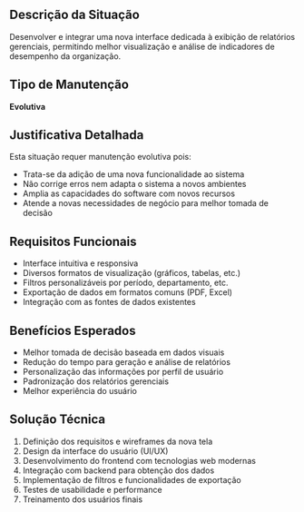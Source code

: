 
## Descrição da Situação
Desenvolver e integrar uma nova interface dedicada à exibição de relatórios gerenciais, permitindo melhor visualização e análise de indicadores de desempenho da organização.

## Tipo de Manutenção
**Evolutiva**

## Justificativa Detalhada
Esta situação requer manutenção evolutiva pois:
- Trata-se da adição de uma nova funcionalidade ao sistema
- Não corrige erros nem adapta o sistema a novos ambientes
- Amplia as capacidades do software com novos recursos
- Atende a novas necessidades de negócio para melhor tomada de decisão

## Requisitos Funcionais
- Interface intuitiva e responsiva
- Diversos formatos de visualização (gráficos, tabelas, etc.)
- Filtros personalizáveis por período, departamento, etc.
- Exportação de dados em formatos comuns (PDF, Excel)
- Integração com as fontes de dados existentes

## Benefícios Esperados
- Melhor tomada de decisão baseada em dados visuais
- Redução do tempo para geração e análise de relatórios
- Personalização das informações por perfil de usuário
- Padronização dos relatórios gerenciais
- Melhor experiência do usuário

## Solução Técnica
1. Definição dos requisitos e wireframes da nova tela
2. Design da interface do usuário (UI/UX)
3. Desenvolvimento do frontend com tecnologias web modernas
4. Integração com backend para obtenção dos dados
5. Implementação de filtros e funcionalidades de exportação
6. Testes de usabilidade e performance
7. Treinamento dos usuários finais